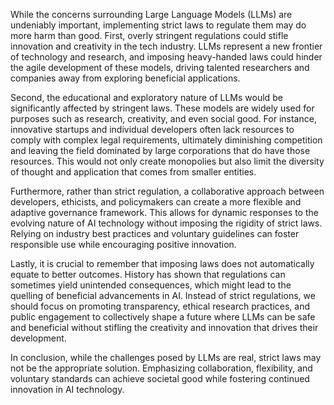 While the concerns surrounding Large Language Models (LLMs) are undeniably important, implementing strict laws to regulate them may do more harm than good. First, overly stringent regulations could stifle innovation and creativity in the tech industry. LLMs represent a new frontier of technology and research, and imposing heavy-handed laws could hinder the agile development of these models, driving talented researchers and companies away from exploring beneficial applications. 

Second, the educational and exploratory nature of LLMs would be significantly affected by stringent laws. These models are widely used for purposes such as research, creativity, and even social good. For instance, innovative startups and individual developers often lack resources to comply with complex legal requirements, ultimately diminishing competition and leaving the field dominated by large corporations that do have those resources. This would not only create monopolies but also limit the diversity of thought and application that comes from smaller entities.

Furthermore, rather than strict regulation, a collaborative approach between developers, ethicists, and policymakers can create a more flexible and adaptive governance framework. This allows for dynamic responses to the evolving nature of AI technology without imposing the rigidity of strict laws. Relying on industry best practices and voluntary guidelines can foster responsible use while encouraging positive innovation.

Lastly, it is crucial to remember that imposing laws does not automatically equate to better outcomes. History has shown that regulations can sometimes yield unintended consequences, which might lead to the quelling of beneficial advancements in AI. Instead of strict regulations, we should focus on promoting transparency, ethical research practices, and public engagement to collectively shape a future where LLMs can be safe and beneficial without stifling the creativity and innovation that drives their development.

In conclusion, while the challenges posed by LLMs are real, strict laws may not be the appropriate solution. Emphasizing collaboration, flexibility, and voluntary standards can achieve societal good while fostering continued innovation in AI technology.